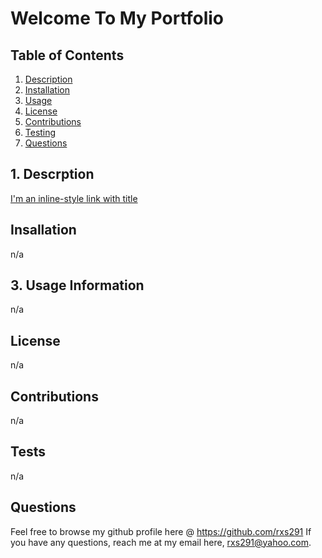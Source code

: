 #                             Welcome To My Portfolio

##  Table of Contents  

1. [Description](#desc)
2. [Installation](#install)
3. [Usage](#usage)
4. [License](#license) 
5. [Contributions](#contributions)
6. [Testing](#testing)
7. [Questions](#questions) 

<a name="desc"></a>
## 1. Descrption

[I'm an inline-style link with title](https://rxs291.github.io/MyReactPortfolio "Vist my portfolio here!")
 

<a name="install"></a>
## Insallation
n/a

<a name="usage"></a>
## 3. Usage Information

n/a

<a name="license"></a>
## License  
n/a
 
<a name="contributions"></a>
## Contributions 

n/a

<a name="testing"></a>
## Tests

n/a

<a name="questions"></a>
## Questions 

Feel free to browse my github profile here @ https://github.com/rxs291
If you have any questions, reach me at my email here, rxs291@yahoo.com.

